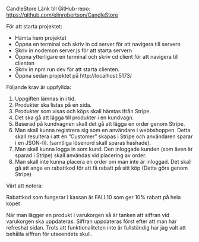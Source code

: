 CandleStore
Länk till GitHub-repo: https://github.com/elinrobertson/CandleStore

För att starta projektet:
- Hämta hem projektet
- Öppna en terminal och skriv in cd server för att navigera till servern
- Skriv in nodemon server.js för att starta servern
- Öppna ytterligare en terminal och skriv cd client för att navigera till clienten
- Skriv in npm run dev för att starta clienten. 
- Öppna sedan projektet på http://localhost:5173/

Följande krav är uppfyllda:
1. Uppgiften lämnas in i tid.
2. Produkter ska listas på en sida.
3. Produkter som visas och köps skall hämtas ifrån Stripe.
4. Det ska gå att lägga till produkter i en kundvagn.
5. Baserad på kundvagnen skall det gå att lägga en order genom Stripe.
6. Man skall kunna registrera sig som en användare i webbshoppen. Detta skall resultera
i att en ”Customer” skapas i Stripe och användaren sparar i en JSON-fil. (samtliga
lösenord skall sparas hashade).
7. Man skall kunna logga in som kund. Den inloggade kunden (som även är sparad i
Stripe) skall användas vid placering av order.
8. Man skall inte kunna placera en order om man inte är inloggad.
Det skall gå att ange en rabattkod för att få rabatt på sitt köp (Detta görs genom Stripe)

Värt att notera:

Rabattkod som fungerar i kassan är FALL10 som ger 10% rabatt på hela köpet

När man lägger en produkt i varukorgen så är tanken att siffran vid varukorgen ska uppdateras. Siffran uppdateras först efter att man har refreshat sidan. Trots att funktionaliteten inte är fullständig har jag valt att behålla siffran för utseendets skull.
